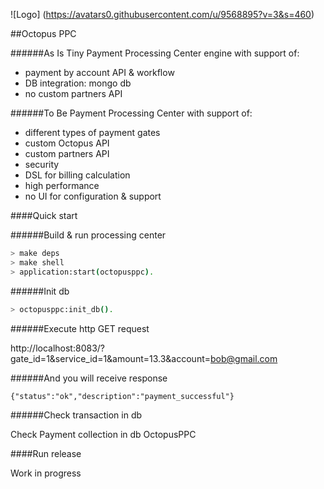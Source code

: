 ![Logo] (https://avatars0.githubusercontent.com/u/9568895?v=3&s=460)

##Octopus PPC

######As Is
Tiny Payment Processing Center engine with support of:
- payment by account API & workflow
- DB integration: mongo db
- no custom partners API

######To Be
Payment Processing Center with support of:
- different types of payment gates
- custom Octopus API
- custom partners API
- security
- DSL for billing calculation
- high performance
- no UI for configuration & support

####Quick start

######Build & run processing center

```sh
> make deps
> make shell
> application:start(octopusppc).
```

######Init db

```sh
> octopusppc:init_db().
```

######Execute http GET request

http://localhost:8083/?gate_id=1&service_id=1&amount=13.3&account=bob@gmail.com 

######And you will receive response

```
{"status":"ok","description":"payment_successful"}
```

######Check transaction in db

Check Payment collection in db OctopusPPC 


####Run release

Work in progress

